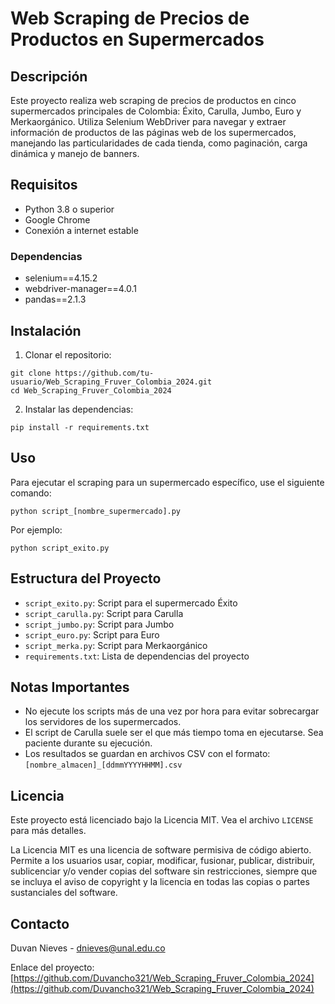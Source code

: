 # Web Scraping de Precios de Productos en Supermercados

## Descripción

Este proyecto realiza web scraping de precios de productos en cinco supermercados principales de Colombia: Éxito, Carulla, Jumbo, Euro y Merkaorgánico. Utiliza Selenium WebDriver para navegar y extraer información de productos de las páginas web de los supermercados, manejando las particularidades de cada tienda, como paginación, carga dinámica y manejo de banners.

## Requisitos

- Python 3.8 o superior
- Google Chrome
- Conexión a internet estable

### Dependencias
- selenium==4.15.2
- webdriver-manager==4.0.1
- pandas==2.1.3

## Instalación
1. Clonar el repositorio:

```
git clone https://github.com/tu-usuario/Web_Scraping_Fruver_Colombia_2024.git
cd Web_Scraping_Fruver_Colombia_2024
```

2. Instalar las dependencias:

```
pip install -r requirements.txt
```

## Uso

Para ejecutar el scraping para un supermercado específico, use el siguiente comando:

```
python script_[nombre_supermercado].py
```

Por ejemplo:

```
python script_exito.py
```

## Estructura del Proyecto

- `script_exito.py`: Script para el supermercado Éxito
- `script_carulla.py`: Script para Carulla
- `script_jumbo.py`: Script para Jumbo
- `script_euro.py`: Script para Euro
- `script_merka.py`: Script para Merkaorgánico
- `requirements.txt`: Lista de dependencias del proyecto

## Notas Importantes

- No ejecute los scripts más de una vez por hora para evitar sobrecargar los servidores de los supermercados.
- El script de Carulla suele ser el que más tiempo toma en ejecutarse. Sea paciente durante su ejecución.
- Los resultados se guardan en archivos CSV con el formato: `[nombre_almacen]_[ddmmYYYYHHMM].csv`


## Licencia

Este proyecto está licenciado bajo la Licencia MIT. Vea el archivo `LICENSE` para más detalles.

La Licencia MIT es una licencia de software permisiva de código abierto. Permite a los usuarios usar, copiar, modificar, fusionar, publicar, distribuir, sublicenciar y/o vender copias del software sin restricciones, siempre que se incluya el aviso de copyright y la licencia en todas las copias o partes sustanciales del software.

## Contacto

Duvan Nieves - dnieves@unal.edu.co

Enlace del proyecto: [https://github.com/Duvancho321/Web_Scraping_Fruver_Colombia_2024](https://github.com/Duvancho321/Web_Scraping_Fruver_Colombia_2024)